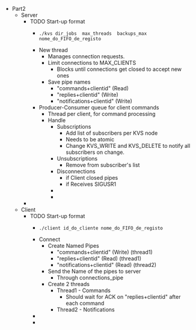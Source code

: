 - Part2
	- Server
		- TODO Start-up format
			- ```shell
			  ./kvs dir_jobs  max_threads  backups_max  nome_do_FIFO_de_registo
			  ```
			- New thread
				- Manages connection requests.
				- Limit connections to MAX_CLIENTS
					- Blocks until connections get closed to accept new ones
				- Save pipe names
					- "commands+clientid" (Read)
					- "replies+clientid" (Write)
					- "notifications+clientid" (Write)
			- Producer-Consumer queue for client commands
				- Thread per client, for command processing
				- Handle
					- Subscriptions
						- Add list of subscribers per KVS node
						- Needs to be atomic
						- Change KVS_WRITE and KVS_DELETE to notify all subscribers on change.
					- Unsubscriptions
						- Remove from subscriber's list
					- Disconnections
						- if Client closed pipes
						- if Receives SIGUSR1
					-
					-
		-
	- Client
		- TODO Start-up format
			- ```shell
			  ./client id_do_cliente nome_do_FIFO_de_registo
			  ```
			- Connect
				- Create Named Pipes
					- "commands+clientid" (Write) (thread1)
					- "replies+clientid" (Read) (thread1)
					- "notifications+clientid" (Read) (thread2)
				- Send the Name of the pipes to server
					- Through connections_pipe
				- Create 2 threads
					- Thread1 - Commands
						- Should wait for ACK on "replies+clientid" after each command
					- Thread2 - Notifications
			-
			-